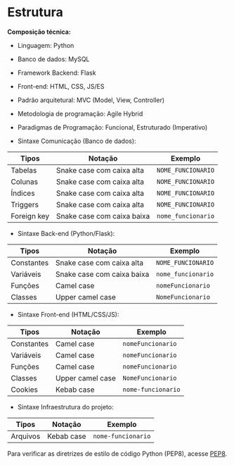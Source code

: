 # Estrutura
**Composição técnica:**
- Linguagem: Python
- Banco de dados: MySQL
- Framework Backend: Flask
- Front-end: HTML, CSS, JS/ES
- Padrão arquitetural: MVC (Model, View, Controller)
- Metodologia de programação: Agile Hybrid
- Paradigmas de Programação: Funcional, Estruturado (Imperativo) 

- Sintaxe Comunicação (Banco de dados):
  
| Tipos       | Notação                    | Exemplo            |
|-------------|----------------------------|--------------------|
| Tabelas     | Snake case com caixa alta  | `NOME_FUNCIONARIO` |
| Colunas     | Snake case com caixa alta  | `NOME_FUNCIONARIO` |
| Índices     | Snake case com caixa alta  | `NOME_FUNCIONARIO` |
| Triggers    | Snake case com caixa alta  | `NOME_FUNCIONARIO` |
| Foreign key | Snake case com caixa baixa | `nome_funcionario` |

- Sintaxe Back-end (Python/Flask):
  
| Tipos       | Notação                    | Exemplo            |
|-------------|----------------------------|--------------------|
| Constantes  | Snake case com caixa alta  | `NOME_FUNCIONARIO` |
| Variáveis   | Snake case com caixa baixa | `nome_funcionario` |
| Funções     | Camel case                 | `nomeFuncionario`  |
| Classes     | Upper camel case           | `NomeFuncionario`  |

- Sintaxe Front-end (HTML/CSS/JS):
  
| Tipos       | Notação                    | Exemplo            |
|-------------|----------------------------|--------------------|
| Constantes  | Camel case                 | `nomeFuncionario`  |
| Variáveis   | Camel case                 | `nomeFuncionario`  |
| Funções     | Camel case                 | `nomeFuncionario`  |
| Classes     | Upper camel case           | `NomeFuncionario`  |
| Cookies     | Kebab case                 | `nome-funcionario` |

- Sintaxe Infraestrutura do projeto:

| Tipos       | Notação                    | Exemplo            |
|-------------|----------------------------|--------------------|
| Arquivos    | Kebab case                 | `nome-funcionario` |

Para verificar as diretrizes de estilo de código Python (PEP8), acesse [PEP8](https://peps.python.org/pep-0008/).
